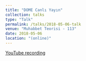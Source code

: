 ```yaml
---
title: "DOME Canlı Yayın"
collection: talks
type: "Talk"
permalink: /talks/2018-05-06-talk
venue: "Muhabbet Teorisi - 113"
date: 2018-05-06
location: "(online)"
---
```


[YouTube recording](https://www.youtube.com/watch?v=RJGEbbmWf1c)
